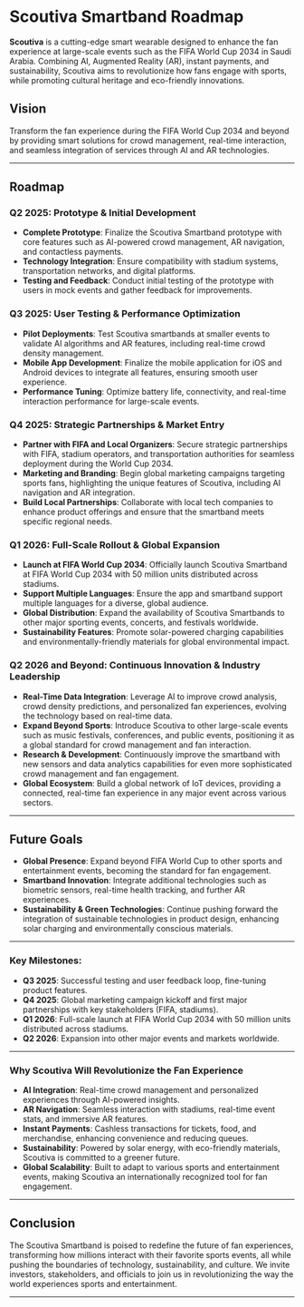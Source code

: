 
# **Scoutiva Smartband Roadmap**

**Scoutiva** is a cutting-edge smart wearable designed to enhance the fan experience at large-scale events such as the FIFA World Cup 2034 in Saudi Arabia. Combining AI, Augmented Reality (AR), instant payments, and sustainability, Scoutiva aims to revolutionize how fans engage with sports, while promoting cultural heritage and eco-friendly innovations.

## **Vision**
Transform the fan experience during the FIFA World Cup 2034 and beyond by providing smart solutions for crowd management, real-time interaction, and seamless integration of services through AI and AR technologies.

---

## **Roadmap**

### **Q2 2025: Prototype & Initial Development**
- **Complete Prototype**: Finalize the Scoutiva Smartband prototype with core features such as AI-powered crowd management, AR navigation, and contactless payments.
- **Technology Integration**: Ensure compatibility with stadium systems, transportation networks, and digital platforms.
- **Testing and Feedback**: Conduct initial testing of the prototype with users in mock events and gather feedback for improvements.

### **Q3 2025: User Testing & Performance Optimization**
- **Pilot Deployments**: Test Scoutiva smartbands at smaller events to validate AI algorithms and AR features, including real-time crowd density management.
- **Mobile App Development**: Finalize the mobile application for iOS and Android devices to integrate all features, ensuring smooth user experience.
- **Performance Tuning**: Optimize battery life, connectivity, and real-time interaction performance for large-scale events.

### **Q4 2025: Strategic Partnerships & Market Entry**
- **Partner with FIFA and Local Organizers**: Secure strategic partnerships with FIFA, stadium operators, and transportation authorities for seamless deployment during the World Cup 2034.
- **Marketing and Branding**: Begin global marketing campaigns targeting sports fans, highlighting the unique features of Scoutiva, including AI navigation and AR integration.
- **Build Local Partnerships**: Collaborate with local tech companies to enhance product offerings and ensure that the smartband meets specific regional needs.

### **Q1 2026: Full-Scale Rollout & Global Expansion**
- **Launch at FIFA World Cup 2034**: Officially launch Scoutiva Smartband at FIFA World Cup 2034 with 50 million units distributed across stadiums.
- **Support Multiple Languages**: Ensure the app and smartband support multiple languages for a diverse, global audience.
- **Global Distribution**: Expand the availability of Scoutiva Smartbands to other major sporting events, concerts, and festivals worldwide.
- **Sustainability Features**: Promote solar-powered charging capabilities and environmentally-friendly materials for global environmental impact.

### **Q2 2026 and Beyond: Continuous Innovation & Industry Leadership**
- **Real-Time Data Integration**: Leverage AI to improve crowd analysis, crowd density predictions, and personalized fan experiences, evolving the technology based on real-time data.
- **Expand Beyond Sports**: Introduce Scoutiva to other large-scale events such as music festivals, conferences, and public events, positioning it as a global standard for crowd management and fan interaction.
- **Research & Development**: Continuously improve the smartband with new sensors and data analytics capabilities for even more sophisticated crowd management and fan engagement.
- **Global Ecosystem**: Build a global network of IoT devices, providing a connected, real-time fan experience in any major event across various sectors.

---

## **Future Goals**
- **Global Presence**: Expand beyond FIFA World Cup to other sports and entertainment events, becoming the standard for fan engagement.
- **Smartband Innovation**: Integrate additional technologies such as biometric sensors, real-time health tracking, and further AR experiences.
- **Sustainability & Green Technologies**: Continue pushing forward the integration of sustainable technologies in product design, enhancing solar charging and environmentally conscious materials.

---

### **Key Milestones:**
- **Q3 2025**: Successful testing and user feedback loop, fine-tuning product features.
- **Q4 2025**: Global marketing campaign kickoff and first major partnerships with key stakeholders (FIFA, stadiums).
- **Q1 2026**: Full-scale launch at FIFA World Cup 2034 with 50 million units distributed across stadiums.
- **Q2 2026**: Expansion into other major events and markets worldwide.

---

### **Why Scoutiva Will Revolutionize the Fan Experience**
- **AI Integration**: Real-time crowd management and personalized experiences through AI-powered insights.
- **AR Navigation**: Seamless interaction with stadiums, real-time event stats, and immersive AR features.
- **Instant Payments**: Cashless transactions for tickets, food, and merchandise, enhancing convenience and reducing queues.
- **Sustainability**: Powered by solar energy, with eco-friendly materials, Scoutiva is committed to a greener future.
- **Global Scalability**: Built to adapt to various sports and entertainment events, making Scoutiva an internationally recognized tool for fan engagement.

---

## **Conclusion**
The Scoutiva Smartband is poised to redefine the future of fan experiences, transforming how millions interact with their favorite sports events, all while pushing the boundaries of technology, sustainability, and culture. We invite investors, stakeholders, and officials to join us in revolutionizing the way the world experiences sports and entertainment.

---
